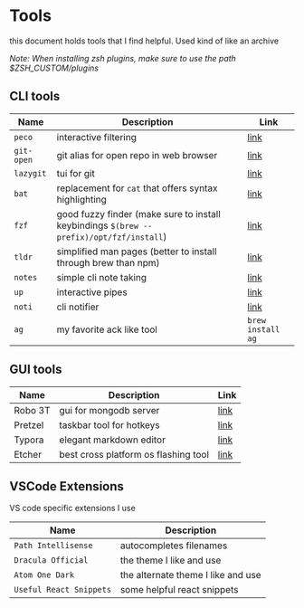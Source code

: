 # Tools
this document holds tools that I find helpful. Used kind of like an archive

*Note: When installing zsh plugins, make sure to use the path $ZSH_CUSTOM/plugins*

## CLI tools
| Name       | Description                                           | Link                                             |
| ---------- | ----------------------------------------------------- | ------------------------------------------------ |
| `peco`     | interactive filtering                                 | [link](https://github.com/peco/peco)             |
| `git-open` | git alias for open repo in web browser                | [link](https://github.com/paulirish/git-open)    |
| `lazygit`  | tui for git                                           | [link](https://github.com/jesseduffield/lazygit) |
| `bat`      | replacement for `cat` that offers syntax highlighting | [link](https://github.com/sharkdp/bat)           |
| `fzf`      | good fuzzy finder (make sure to install keybindings `$(brew --prefix)/opt/fzf/install`) | [link](https://github.com/junegunn/fzf) |
| `tldr`     | simplified man pages (better to install through brew than npm) | [link](https://github.com/tldr-pages/tldr) |
| `notes` | simple cli note taking | [link](https://github.com/pimterry/notes) |
| `up`    | interactive pipes | [link](https://github.com/akavel/up)       |
| `noti`  | cli notifier      | [link](https://github.com/variadico/noti) |
| `ag`    | my favorite ack like tool | `brew install ag` |

## GUI tools
| Name       | Description                                           | Link                                             |
| ---------- | ----------------------------------------------------- | ------------------------------------------------ |
| Robo 3T    | gui for mongodb server                                | [link](https://robomongo.org/)                   |
| Pretzel    | taskbar tool for hotkeys                              | [link](https://www.amie-chen.com/pretzel/)       |
| Typora     | elegant markdown editor                               | [link](https://typora.io/)                       |
| Etcher     | best cross platform os flashing tool                  | [link](https://www.balena.io/etcher/)            | 

## VSCode Extensions
VS code specific extensions I use

| Name                    | Description                        |
| ----------------------- | ---------------------------------- |
| `Path Intellisense`     | autocompletes filenames            |
| `Dracula Official`      | the theme I like and use           |
| `Atom One Dark`         | the alternate theme I like and use |
| `Useful React Snippets` | some helpful react snippets        |

